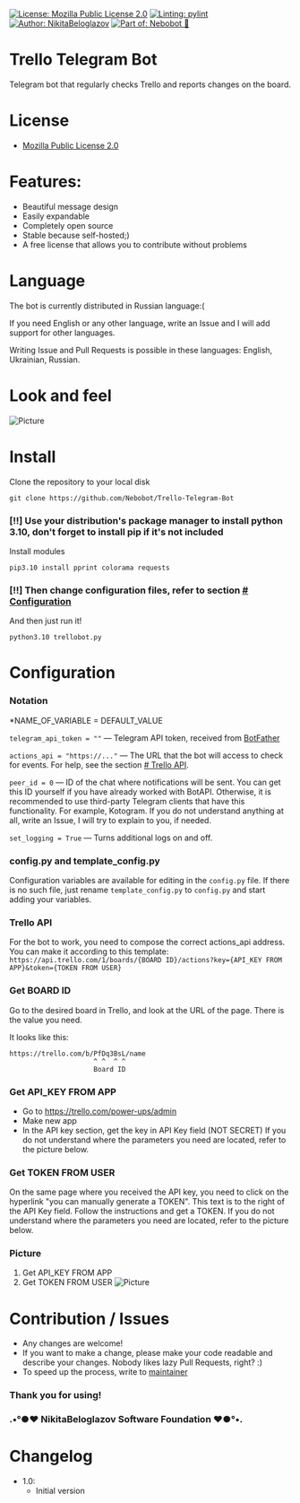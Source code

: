 <!-- !! - !! - !! - !! - !! - !! - !! - !! - !! - !! - !! - !! - !! - !!
 * Copyright (C) 2023 Nikita Beloglazov <nnikita.beloglazov@gmail.com>
 *
 * This file is part of Nebobot/Trello-Telegram-Bot.
 *
 * Nebobot/Trello-Telegram-Bot is free software; you can redistribute it and/or
 * modify it under the terms of the Mozilla Public License 2.0
 * published by the Mozilla Foundation.
 *
 * Nebobot/Trello-Telegram-Bot is distributed in the hope that it will be useful,
 * but WITHOUT ANY WARRANTY.
 *
 * You should have received a copy of the Mozilla Public License 2.0
 * along with Nebobot/Trello-Telegram-Bot.
 * If not, see https://mozilla.org/en-US/MPL/2.0.
-->
[![License: Mozilla Public License 2.0](https://img.shields.io/badge/License-Mozilla%20Public%20License%202.0-blueviolet.svg)](https://mozilla.org/en-US/MPL/2.0)
[![Linting: pylint](https://img.shields.io/badge/linting-pylint-success)](https://pylint.pycqa.org/en/latest/)
[![Author: NikitaBeloglazov](https://img.shields.io/badge/author-.%E2%80%A2%C2%B0%E2%97%8F%E2%9D%A4%EF%B8%8F%20NikitaBeloglazov%20Software%20Foundation%20%E2%9D%A4%EF%B8%8F%E2%97%8F%C2%B0%E2%80%A2.-informational)](https://github.com/NikitaBeloglazov)
[![Part of: Nebobot 💖](https://img.shields.io/badge/part%20of-Nebobot%20%F0%9F%92%96-orange)](https://github.com/Nebobot)

# Trello Telegram Bot
Telegram bot that regularly checks Trello and reports changes on the board.

# License
* [Mozilla Public License 2.0](/LICENSE)

# Features:
* Beautiful message design
* Easily expandable
* Completely open source
* Stable because self-hosted;)
* A free license that allows you to contribute without problems

# Language
The bot is currently distributed in Russian language:( 

If you need English or any other language, write an Issue and I will add support for other languages.

Writing Issue and Pull Requests is possible in these languages: English, Ukrainian, Russian.

# Look and feel
![Picture](https://raw.githubusercontent.com/Nebobot/Trello-Telegram-Bot/main/img/screenshot-of-messages.png)

# Install
Clone the repository to your local disk
```shell
git clone https://github.com/Nebobot/Trello-Telegram-Bot
```
### [!!] Use your distribution's package manager to install python 3.10, don't forget to install pip if it's not included

Install modules
```shell
pip3.10 install pprint colorama requests
```
### [!!] Then change configuration files, refer to section [# Configuration](https://github.com/Nebobot/Trello-Telegram-Bot/#configuration)

And then just run it!
```shell
python3.10 trellobot.py
```

# Configuration

### Notation
*NAME_OF_VARIABLE = DEFAULT_VALUE

`telegram_api_token = ""` — Telegram API token, received from [BotFather](https://t.me/BotFather)

`actions_api = "https://..."` — The URL that the bot will access to check for events. For help, see the section [# Trello API](https://github.com/Nebobot/Trello-Telegram-Bot/#trello-api).

`peer_id = 0` — ID of the chat where notifications will be sent. You can get this ID yourself if you have already worked with BotAPI. Otherwise, it is recommended to use third-party Telegram clients that have this functionality. For example, Kotogram. If you do not understand anything at all, write an Issue, I will try to explain to you, if needed.

`set_logging = True` — Turns additional logs on and off.

### config.py and template_config.py
Configuration variables are available for editing in the `config.py` file. If there is no such file, just rename `template_config.py` to `config.py` and start adding your variables.

### Trello API
For the bot to work, you need to compose the correct actions_api address. You can make it according to this template:
`https://api.trello.com/1/boards/{BOARD ID}/actions?key={API_KEY FROM APP}&token={TOKEN FROM USER}`

### Get BOARD ID
Go to the desired board in Trello, and look at the URL of the page. There is the value you need.

It looks like this:
```
https://trello.com/b/PfDq3BsL/name
                     ^ ^  ^ ^
                     Board ID
```

### Get API_KEY FROM APP
* Go to https://trello.com/power-ups/admin
* Make new app
* In the API key section, get the key in API Key field (NOT SECRET)
If you do not understand where the parameters you need are located, refer to the picture below.

### Get TOKEN FROM USER
On the same page where you received the API key, you need to click on the hyperlink "you can manually generate a TOKEN". 
This text is to the right of the API Key field. 
Follow the instructions and get a TOKEN.
If you do not understand where the parameters you need are located, refer to the picture below.

### Picture
1. Get API_KEY FROM APP
2. Get TOKEN FROM USER
![Picture](https://raw.githubusercontent.com/Nebobot/Trello-Telegram-Bot/main/img/get-api-keys.png)

# Contribution / Issues
* Any changes are welcome!
* If you want to make a change, please make your code readable and describe your changes. Nobody likes lazy Pull Requests, right? :)
* To speed up the process, write to [maintainer](https://github.com/NikitaBeloglazov)

### Thank you for using!
### .•°●❤ NikitaBeloglazov Software Foundation ❤●°•.

# Changelog

* 1.0:
  * Initial version
